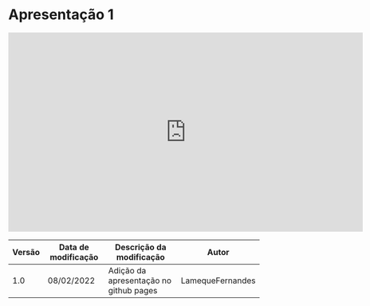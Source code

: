 # Apresentação 1

<center>

<iframe width="711" height="400" src="https://www.youtube.com/embed/sG2ri3Yfpdk" title="YouTube video player" frameborder="0" allow="accelerometer; autoplay; clipboard-write; encrypted-media; gyroscope; picture-in-picture" allowfullscreen></iframe>

</center>


|Versão|Data de modificação|Descrição da modificação|Autor|
|-|-|-|-|
|1.0|08/02/2022|Adição da apresentação no github pages|LamequeFernandes|
